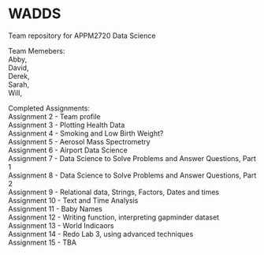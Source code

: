 # WADDS
Team repository for APPM2720 Data Science

Team Memebers: <br />
Abby, <br />
David, <br />
Derek, <br />
Sarah, <br />
Will, <br />

Completed Assignments: <br />
Assignment 2 - Team profile <br />
Assignment 3 - Plotting Health Data <br />
Assignment 4 - Smoking and Low Birth Weight? <br />
Assignment 5 - Aerosol Mass Spectrometry <br />
Assignment 6 - Airport Data Science <br />
Assignment 7 - Data Science to Solve Problems and Answer Questions, Part 1 <br />
Assignment 8 - Data Science to Solve Problems and Answer Questions, Part 2 <br />
Assignment 9 - Relational data, Strings, Factors, Dates and times <br />
Assignment 10 - Text and Time Analysis <br />
Assignment 11 - Baby Names <br />
Assignment 12 - Writing function, interpreting gapminder dataset <br />
Assignment 13 - World Indicaors <br />
Assignment 14 - Redo Lab 3, using advanced techniques <br />
Assignment 15 - TBA <br />
